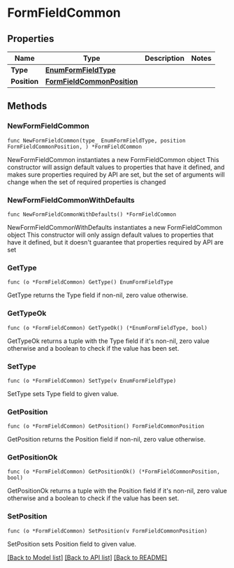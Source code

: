 # FormFieldCommon

## Properties

Name | Type | Description | Notes
------------ | ------------- | ------------- | -------------
**Type** | [**EnumFormFieldType**](EnumFormFieldType.md) |  | 
**Position** | [**FormFieldCommonPosition**](FormFieldCommonPosition.md) |  | 

## Methods

### NewFormFieldCommon

`func NewFormFieldCommon(type_ EnumFormFieldType, position FormFieldCommonPosition, ) *FormFieldCommon`

NewFormFieldCommon instantiates a new FormFieldCommon object
This constructor will assign default values to properties that have it defined,
and makes sure properties required by API are set, but the set of arguments
will change when the set of required properties is changed

### NewFormFieldCommonWithDefaults

`func NewFormFieldCommonWithDefaults() *FormFieldCommon`

NewFormFieldCommonWithDefaults instantiates a new FormFieldCommon object
This constructor will only assign default values to properties that have it defined,
but it doesn't guarantee that properties required by API are set

### GetType

`func (o *FormFieldCommon) GetType() EnumFormFieldType`

GetType returns the Type field if non-nil, zero value otherwise.

### GetTypeOk

`func (o *FormFieldCommon) GetTypeOk() (*EnumFormFieldType, bool)`

GetTypeOk returns a tuple with the Type field if it's non-nil, zero value otherwise
and a boolean to check if the value has been set.

### SetType

`func (o *FormFieldCommon) SetType(v EnumFormFieldType)`

SetType sets Type field to given value.


### GetPosition

`func (o *FormFieldCommon) GetPosition() FormFieldCommonPosition`

GetPosition returns the Position field if non-nil, zero value otherwise.

### GetPositionOk

`func (o *FormFieldCommon) GetPositionOk() (*FormFieldCommonPosition, bool)`

GetPositionOk returns a tuple with the Position field if it's non-nil, zero value otherwise
and a boolean to check if the value has been set.

### SetPosition

`func (o *FormFieldCommon) SetPosition(v FormFieldCommonPosition)`

SetPosition sets Position field to given value.



[[Back to Model list]](../README.md#documentation-for-models) [[Back to API list]](../README.md#documentation-for-api-endpoints) [[Back to README]](../README.md)


